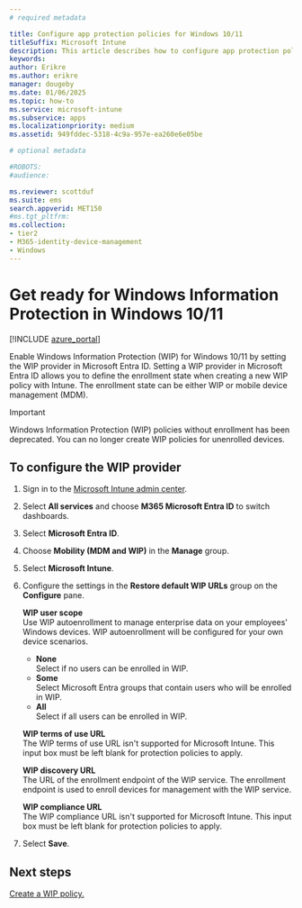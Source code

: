 ```yaml
---
# required metadata

title: Configure app protection policies for Windows 10/11
titleSuffix: Microsoft Intune
description: This article describes how to configure app protection policies (APP) for Windows 10/11 devices.
keywords:
author: Erikre
ms.author: erikre
manager: dougeby
ms.date: 01/06/2025
ms.topic: how-to
ms.service: microsoft-intune
ms.subservice: apps
ms.localizationpriority: medium
ms.assetid: 949fddec-5318-4c9a-957e-ea260e6e05be

# optional metadata

#ROBOTS:
#audience:

ms.reviewer: scottduf
ms.suite: ems
search.appverid: MET150
#ms.tgt_pltfrm:
ms.collection:
- tier2
- M365-identity-device-management
- Windows
---
```


# Get ready for Windows Information Protection in Windows 10/11 

[!INCLUDE [azure_portal](../includes/azure_portal.md)]

Enable Windows Information Protection (WIP) for Windows 10/11 by setting the WIP provider in Microsoft Entra ID. Setting a WIP provider in Microsoft Entra ID allows you to define the enrollment state when creating a new WIP policy with Intune. The enrollment state can be either WIP or mobile device management (MDM).

>[!IMPORTANT]
> Windows Information Protection (WIP) policies without enrollment has been deprecated. You can no longer create WIP policies for unenrolled devices.

## To configure the WIP provider

1. Sign in to the [Microsoft Intune admin center](https://go.microsoft.com/fwlink/?linkid=2109431).
2. Select **All services** and choose **M365 Microsoft Entra ID** to switch dashboards.
3. Select **Microsoft Entra ID**.
4. Choose **Mobility (MDM and WIP)** in the **Manage** group.
5. Select **Microsoft Intune**.
6. Configure the settings in the  **Restore default WIP URLs** group on the **Configure** pane.

   **WIP user scope**  
   Use WIP autoenrollment to manage enterprise data on your employees' Windows devices. WIP autoenrollment will be configured for your own device scenarios.<ul><li>**None**<br>Select if no users can be enrolled in WIP.</li><li>**Some**<br>Select Microsoft Entra groups that contain users who will be enrolled in WIP.</li><li>**All**<br>Select if all users can be enrolled in WIP.</li></ul>

   **WIP terms of use URL**  
   The WIP terms of use URL isn't supported for Microsoft Intune. This input box must be left blank for protection policies to apply.

   **WIP discovery URL**  
   The URL of the enrollment endpoint of the WIP service. The enrollment endpoint is used to enroll devices for management with the WIP service.

   **WIP compliance URL**  
   The WIP compliance URL isn't supported for Microsoft Intune. This input box must be left blank for protection policies to apply. 

7. Select **Save**.

## Next steps

[Create a WIP policy.](windows-information-protection-policy-create.md)
